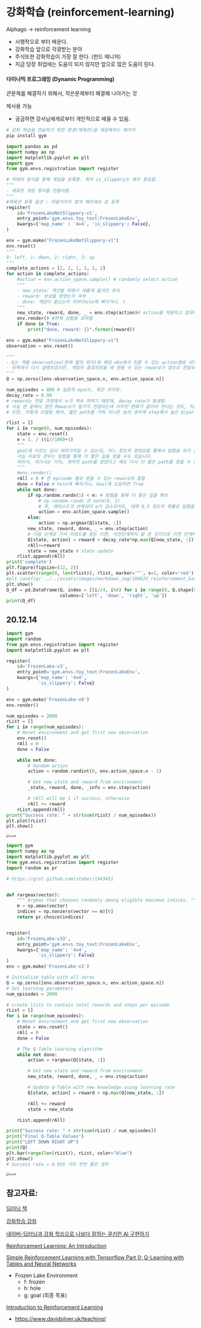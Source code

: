 # 강화학습 (reinforcement-learning)

Alphago -> reinforcement learning 

- 시행착오로 부터 배운다.
- 강화학습 앞으로 각광받는 분야
- 주식또한 강화학습이 가장 잘 한다. (펀드 메니저)
- 지금 당장 취업에는 도움이 되지 않지만 앞으로 많은 도움이 된다.



#### 다이나믹 프로그래밍 (Dynamic Programming)

큰문제를 해결하기 위해서, 작은문제부터 해결해 나아가는 것

제사용 가능

- 궁금하면 강사님에게로부터 개인적으로 배울 수 있음.



```python
# 강화 학습을 연습하기 위한 환경(체육관)을 제공해주는 패키지
pip install gym
```

```python
import pandas as pd
import numpy as np 
import matplotlib.pyplot as plt
import gym
from gym.envs.registration import register

# 아래의 방식을 통해 게임을 등록함. 특히 is_slippery는 매우 중요함. 
"""
- 새로운 게임 형식을 만들어줌.
"""
#체육관 등록 옵션 : 미끌거리지 않게 해주세요 로 등록
register(
    id='FrozenLakeNotSlippery-v1',
    entry_point='gym.envs.toy_text:FrozenLakeEnv',
    kwargs={'map_name' : '4x4', 'is_slippery': False},
) 
```

```python
env = gym.make("FrozenLakeNotSlippery-v1")
env.reset()
"""
0: left, 1: down, 2: right, 3: up 
"""
complete_actions = [2, 2, 1, 1, 1, 2]
for action in complete_actions:
    #action = env.action_space.sample() # randomly select action 
    """
    - new_state: 액션을 취해서 새롭게 옮겨진 위치 
    - reward: 보상을 얻었는지 여부
    - done: 게임이 끝났는지 여부(hole에 빠지거나, )
    """
    new_state, reward, done, _ = env.step(action)# action을 적용하고 업데이트
    env.render() #현재 상황을 보여줌
    if done is True:
        print("done, reward: {}".format(reward))
```

```python
env = gym.make("FrozenLakeNotSlippery-v1")
observation = env.reset()

"""
- Q는 개별 observation(현재 말의 위치)와 해당 obs에서 취할 수 있는 action별로 이득이 표현된 테이블입니다. 
- 뒤쪽에서 다시 설명되겠지만, 게임이 종료되었을 때 얻을 수 있는 reward가 앞으로 전달되어, 각 값을 업데이트해줍니다. 
"""
Q = np.zeros([env.observation_space.n, env.action_space.n])

num_episodes = 800 # 일종의 epoch, 혹은 라이프.
decay_rate = 0.99 
# reward는 전달 과정에서 누가 계속 까먹기 때문에, decay rate가 발생함. 
# 사실 맨 끝에서 얻은 Reward가 앞가지 전달되는데 아무런 변화가 없어야 한다는 것도, 직관적으로 이상하지 않나요? 
# 또한, 이렇게 모델링 해야, 짧은 path를 거쳐 지나온 놈의 경우에 step에서 높은 Q(partial reward)를 가짐 

rlist = []
for i in range(0, num_episodes):
    state = env.reset()
    e = 1. / ((i//100)+1)
    """
    goal에 이르는 답이 여러가지일 수 있는데, 어느 정도의 랜덤성을 통해서 탐험을 하지 않을 경우, 초기의 답만을 가지게 됨. 
    사실 미로의 경우는 탐험을 통해 더 짧은 길을 찾을 수도 있습니다. 
    따라서, 여기서는 이미, 최적의 path를 찾았다고 해도 다시 더 좋은 path를 찾을 수 있도록 exploration을 보장합니다. 
    """
    #env.render()
    rAll = 0 # 한 episode 별로 얻을 수 있는 reward의 총합
    done = False # hole에 빠지거나, Goal에 도달하면 True
    while not done:
        if np.random.randn(1) < e: # 탐험을 통해 더 좋은 길을 확보
            # np.random.randn 은 norm(0, 1)
            # 즉, 에피소드가 반복되어 e가 감소되어도, 대략 0.5 정도의 확률로 탐험을 하는 것이 가능해야 함. 
            action = env.action_space.sample()
        else:
            action = np.argmax(Q[state, :])
        new_state, reward, done, _ = env.step(action)
        # 다음 단계로 가서 리워드를 얻는 다면, 이전단계까지 잘 온 것이므로 이전 단계에도 리워드를 준다. 
        Q[state, action] = reward + decay_rate*np.max(Q[new_state, :])
        rAll+=reward
        state = new_state # state update
    rlist.append(rAll)
print('complete')
plt.figure(figsize=(12, 2))
plt.scatter(range(0, len(rlist)), rlist, marker='^', s=1, color='red')
#plt.savefig('../../assets/images/markdown_img/180625_reinforcement_base.svg')
plt.show()
Q_df = pd.DataFrame(Q, index = [(i//4, i%4) for i in range(0, Q.shape[0])], 
                    columns=['left', 'down', 'right', 'up'])
print(Q_df)
```

## 20.12.14

```python
import gym
import random
from gym.envs.registration import register
import matplotlib.pyplot as plt

register(
    id='FrozenLake-v3',
    entry_point='gym.envs.toy_text:FrozenLakeEnv',
    kwargs={'map_name': '4x4',
            'is_slippery': False}
)

env = gym.make('FrozenLake-v0')
env.render()

num_episodes = 2000
rList = []
for i in range(num_episodes):
    # Reset environment and get first new observation
    env.reset()
    rAll = 0
    done = False

    while not done:
        # Random action
        action = random.randint(0, env.action_space.n - 1)

        # Get new state and reward from environment
        _state, reward, done, _info = env.step(action)

        # rAll will be 1 if success, otherwise
        rAll += reward
    rList.append(rAll)
print("Success rate: " + str(sum(rList) / num_episodes))
plt.plot(rList)
plt.show()
```

<img src="image.assets/스크린샷 2020-12-14 오전 10.44.31.png" alt="result" style="zoom:50%;" />

```python
import gym
import numpy as np
import matplotlib.pyplot as plt
from gym.envs.registration import register
import random as pr

# https://gist.github.com/stober/1943451


def rargmax(vector):
    """ Argmax that chooses randomly among eligible maximum indices. """
    m = np.amax(vector)
    indices = np.nonzero(vector == m)[0]
    return pr.choice(indices)


register(
    id='FrozenLake-v33',
    entry_point='gym.envs.toy_text:FrozenLakeEnv',
    kwargs={'map_name': '4x4',
            'is_slippery': False}
)
env = gym.make('FrozenLake-v3')

# Initialize table with all zeros
Q = np.zeros([env.observation_space.n, env.action_space.n])
# Set learning parameters
num_episodes = 2000

# create lists to contain total rewards and steps per episode
rList = []
for i in range(num_episodes):
    # Reset environment and get first new observation
    state = env.reset()
    rAll = 0
    done = False

    # The Q-Table learning algorithm
    while not done:
        action = rargmax(Q[state, :])

        # Get new state and reward from environment
        new_state, reward, done, _ = env.step(action)

        # Update Q-Table with new knowledge using learning rate
        Q[state, action] = reward + np.max(Q[new_state, :])

        rAll += reward
        state = new_state

    rList.append(rAll)

print("Success rate: " + str(sum(rList) / num_episodes))
print("Final Q-Table Values")
print("LEFT DOWN RIGHT UP")
print(Q)
plt.bar(range(len(rList)), rList, color="blue")
plt.show()
# Success rate = 0.955 거의 한번 틀린 경우

```

<img src="image.assets/스크린샷 2020-12-14 오전 10.52.10.png" alt="result" style="zoom:50%;" />

## 참고자료:

[딥러닝 책](https://www.deeplearningbook.org/)

[강화학습 강좌](https://www.youtube.com/playlist?list=PLkFD6_40KJIxJMR-j5A1mkxK26gh_qg37)

[네이버-딥러닝과 강화 학습으로 나보다 잘하는 쿠키런 AI 구현하기](https://www.slideshare.net/deview/ai-67608549)

[Reinforcement Learning: An Introduction](http://incompleteideas.net/book/bookdraft2018mar21.pdf)

[Simple Reinforcement Learning with Tensorflow Part 0: Q-Learning with Tables and Neural Networks](https://medium.com/emergent-future/simple-reinforcement-learning-with-tensorflow-part-0-q-learning-with-tables-and-neural-networks-d195264329d0)

- Frozen Lake Environment
  - f: frozen
  - h: hole
  - g: goal (최종 목표)

[Introduction to Reinforcement Learning](https://www.davidsilver.uk/wp-content/uploads/2020/03/intro_RL.pdf)

- https://www.davidsilver.uk/teaching/

